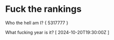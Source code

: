 # Fuck the rankings

Who the hell am I?
{ 5317777 }

What fucking year is it?
[ 2024-10-20T19:30:00Z ]
